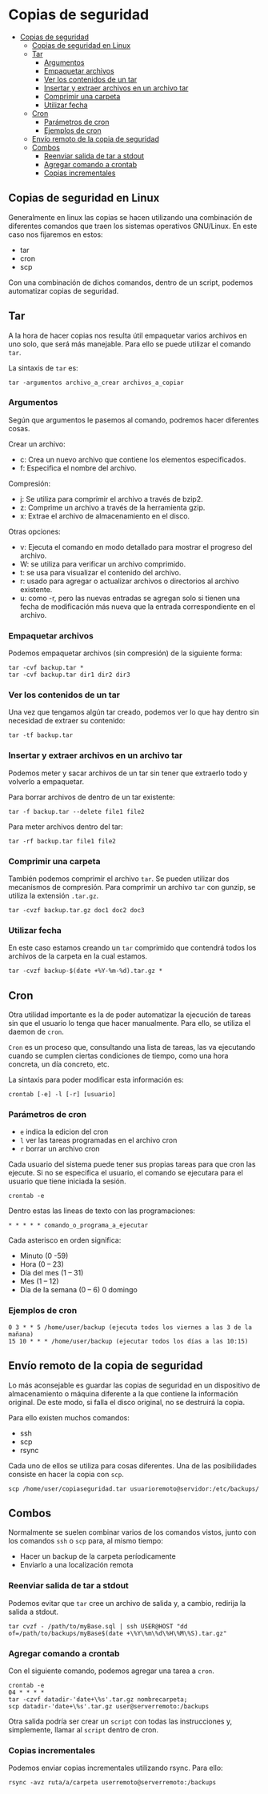 # Copias de seguridad

- [Copias de seguridad](#copias-de-seguridad)
  - [Copias de seguridad en Linux](#copias-de-seguridad-en-linux)
  - [Tar](#tar)
    - [Argumentos](#argumentos)
    - [Empaquetar archivos](#empaquetar-archivos)
    - [Ver los contenidos de un tar](#ver-los-contenidos-de-un-tar)
    - [Insertar y extraer archivos en un archivo tar](#insertar-y-extraer-archivos-en-un-archivo-tar)
    - [Comprimir una carpeta](#comprimir-una-carpeta)
    - [Utilizar fecha](#utilizar-fecha)
  - [Cron](#cron)
    - [Parámetros de cron](#par%C3%A1metros-de-cron)
    - [Ejemplos de cron](#ejemplos-de-cron)
  - [Envío remoto de la copia de seguridad](#env%C3%ADo-remoto-de-la-copia-de-seguridad)
  - [Combos](#combos)
    - [Reenviar salida de tar a stdout](#reenviar-salida-de-tar-a-stdout)
    - [Agregar comando a crontab](#agregar-comando-a-crontab)
    - [Copias incrementales](#copias-incrementales)

## Copias de seguridad en Linux

Generalmente en linux las copias se hacen utilizando una combinación de diferentes comandos que traen los sistemas operativos GNU/Linux. En este caso nos fijaremos en estos:

- tar
- cron
- scp

Con una combinación de dichos comandos, dentro de un script, podemos automatizar copias de seguridad.

## Tar

A la hora de hacer copias nos resulta útil empaquetar varios archivos en uno solo, que será más manejable. Para ello se puede utilizar el comando `tar`.

La sintaxis de `tar` es:

    tar -argumentos archivo_a_crear archivos_a_copiar

### Argumentos

Según que argumentos le pasemos al comando, podremos hacer diferentes cosas.

Crear un archivo:

- c: Crea un nuevo archivo que contiene los elementos especificados.
- f: Especifica el nombre del archivo.

Compresión:

- j: Se utiliza para comprimir el archivo a través de bzip2.
- z: Comprime un archivo a través de la herramienta gzip.
- x: Extrae el archivo de almacenamiento en el disco.
  
Otras opciones:

- v: Ejecuta el comando en modo detallado para mostrar el progreso del archivo.
- W: se utiliza para verificar un archivo comprimido.
- t: se usa para visualizar el contenido del archivo.
- r: usado para agregar o actualizar archivos o directorios al archivo existente.
- u: como -r, pero las nuevas entradas se agregan solo si tienen una fecha de modificación más nueva que la entrada correspondiente en el archivo.

### Empaquetar archivos

Podemos empaquetar archivos (sin compresión) de la siguiente forma:

    tar -cvf backup.tar *
    tar -cvf backup.tar dir1 dir2 dir3

### Ver los contenidos de un tar

Una vez que tengamos algún tar creado, podemos ver lo que hay dentro sin necesidad de extraer su contenido:

    tar -tf backup.tar

### Insertar y extraer archivos en un archivo tar

Podemos meter y sacar archivos de un tar sin tener que extraerlo todo y volverlo a empaquetar.

Para borrar archivos de dentro de un tar existente:

    tar -f backup.tar --delete file1 file2

Para meter archivos dentro del tar:

    tar -rf backup.tar file1 file2

### Comprimir una carpeta

También podemos comprimir el archivo `tar`. Se pueden utilizar dos mecanismos de compresión. Para comprimir un archivo `tar` con gunzip, se utiliza la extensión `.tar.gz`.

    tar -cvzf backup.tar.gz doc1 doc2 doc3

### Utilizar fecha

En este caso estamos creando un `tar` comprimido que contendrá todos los archivos de la carpeta en la cual estamos.

    tar -cvzf backup-$(date +%Y-%m-%d).tar.gz *

## Cron

Otra utilidad importante es la de poder automatizar la ejecución de tareas sin que el usuario lo tenga que hacer manualmente. Para ello, se utiliza el daemon de `cron`.

`Cron` es un proceso que, consultando una lista de tareas, las va ejecutando cuando se cumplen ciertas condiciones de tiempo, como una hora concreta, un día concreto, etc.

La sintaxis para poder modificar esta información es:

    crontab [-e] -l [-r] [usuario]

### Parámetros de cron

- `e` indica la edicion del cron
- `l` ver las tareas programadas en el archivo cron
- `r` borrar un archivo cron

Cada usuario del sistema puede tener sus propias tareas para que cron las ejecute. Si no se especifica el usuario, el comando se ejecutara para el usuario que tiene iniciada la sesión.

    crontab -e 

Dentro estas las lineas de texto con las programaciones:

    * * * * * comando_o_programa_a_ejecutar

Cada asterisco en orden significa:

- Minuto (0 -59)
- Hora (0 – 23)
- Día del mes (1 – 31)
- Mes (1 – 12)
- Día de la semana (0 – 6) 0 domingo

### Ejemplos de cron

    0 3 * * 5 /home/user/backup (ejecuta todos los viernes a las 3 de la mañana)
    15 10 * * * /home/user/backup (ejecutar todos los días a las 10:15)

## Envío remoto de la copia de seguridad

Lo más aconsejable es guardar las copias de seguridad en un dispositivo de almacenamiento o máquina diferente a la que contiene la información original. De este modo, si falla el disco original, no se destruirá la copia.

Para ello existen muchos comandos:

- ssh
- scp
- rsync

Cada uno de ellos se utiliza para cosas diferentes. Una de las posibilidades consiste en hacer la copia con `scp`.

    scp /home/user/copiaseguridad.tar usuarioremoto@servidor:/etc/backups/

## Combos

Normalmente se suelen combinar varios de los comandos vistos, junto con los comandos `ssh` o `scp` para, al mismo tiempo:

- Hacer un backup de la carpeta períodicamente
- Enviarlo a una localización remota

### Reenviar salida de tar a stdout

Podemos evitar que `tar` cree un archivo de salida y, a cambio, redirija la salida a stdout.

    tar cvzf - /path/to/myBase.sql | ssh USER@HOST "dd of=/path/to/backups/myBase$(date +\%Y\%m\%d\%H\%M\%S).tar.gz"

### Agregar comando a crontab

Con el siguiente comando, podemos agregar una tarea a `cron`. 

```
crontab -e 
04 * * * *
tar -czvf datadir-'date+\%s'.tar.gz nombrecarpeta;
scp datadir-'date+\%s'.tar.gz user@serverremoto:/backups
```

Otra salida podría ser crear un `script` con todas las instrucciones y, simplemente, llamar al `script` dentro de cron.


### Copias incrementales

Podemos enviar copias incrementales utilizando rsync. Para ello:

    rsync -avz ruta/a/carpeta userremoto@serverremoto:/backups
